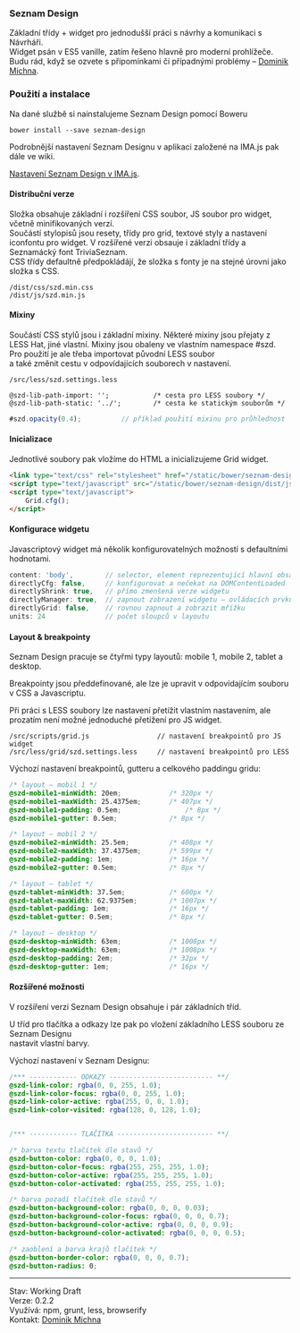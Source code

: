 ### Seznam Design

Základní třídy + widget pro jednodušší práci s návrhy a komunikaci s Návrháři.  
Widget psán v ES5 vanille, zatím řešeno hlavně pro moderní prohlížeče.  
Budu rád, když se ozvete s připomínkami či případnými problémy – [Dominik Michna](mailto:dominik.michna@firma.seznam.cz).

### Použití a instalace

Na dané službě si nainstalujeme Seznam Design pomocí Boweru

```
bower install --save seznam-design
```

Podrobnější nastavení Seznam Designu v aplikaci založené na IMA.js pak dále ve wiki.

[Nastavení Seznam Design v IMA.js](https://gitlab.kancelar.seznam.cz/webmasters-common/seznam-design/wikis/imajs).

#### Distribuční verze

Složka obsahuje základní i rozšíření CSS soubor, JS soubor pro widget, včetně minifikovaných verzí.  
Součástí stylopisů jsou resety, třídy pro grid, textové styly a nastavení iconfontu pro widget.
V rozšířené verzi obsauje i základní třídy a Seznamácký font TriviaSeznam.  
CSS třídy defaultně předpokládájí, že složka s fonty je na stejné úrovni jako složka s CSS.  

```
/dist/css/szd.min.css
/dist/js/szd.min.js
```

#### Mixiny

Součástí CSS stylů jsou i základní mixiny.
Některé mixiny jsou přejaty z LESS Hat, jiné vlastní.
Mixiny jsou obaleny ve vlastním namespace #szd.  
Pro použití je ale třeba importovat původní LESS soubor  
a také změnit cestu v odpovídajících souborech v nastavení.  

```
/src/less/szd.settings.less

@szd-lib-path-import: ''; 			/* cesta pro LESS soubory */
@szd-lib-path-static: '../'; 		/* cesta ke statickým souborům */
```

``` javascript
#szd.opacity(0.4); 			// příklad použití mixinu pro průhlednost
```

#### Inicializace

Jednotlivé soubory pak vložíme do HTML a inicializujeme Grid widget. 

```html
<link type="text/css" rel="stylesheet" href="/static/bower/seznam-design/dist/css/szd.min.css">
<script type="text/javascript" src="/static/bower/seznam-design/dist/js/szd.min.js"></script>
<script type="text/javascript">
	Grid.cfg();
</script>
```

#### Konfigurace widgetu

Javascriptový widget má několik konfigurovatelných možností s defaultními hodnotami.

```javascript
content: 'body', 		// selector, element reprezentující hlavní obsah 
directlyCfg: false, 	// konfigurovat a nečekat na DOMContentLoaded
directlyShrink: true,   // přímo zmenšená verze widgetu
directlyManager: true,  // zapnout zobrazení widgetu – ovládacích prvků
directlyGrid: false,    // rovnou zapnout a zobrazit mřížku
units: 24               // počet sloupců v layoutu
```


#### Layout & breakpointy

Seznam Design pracuje se čtyřmi typy layoutů: mobile 1, mobile 2, tablet a desktop.

Breakpointy jsou předdefinované, ale lze je upravit v odpovídajícím souboru v CSS a Javascriptu.  

Při práci s LESS soubory lze nastavení přetížit vlastním nastavením, 
ale prozatím není možné jednoduché přetížení pro JS widget.

``` 
/src/scripts/grid.js                 // nastavení breakpointů pro JS widget
/src/less/grid/szd.settings.less     // nastavení breakpointů pro LESS
```

Výchozí nastavení breakpointů, gutteru a celkového paddingu gridu:

``` css
/* layout – mobil 1 */
@szd-mobile1-minWidth: 20em; 			/* 320px */
@szd-mobile1-maxWidth: 25.4375em;		/* 407px */
@szd-mobile1-padding: 0.5em;				/* 8px */
@szd-mobile1-gutter: 0.5em;				/* 8px */

/* layout – mobil 2 */
@szd-mobile2-minWidth: 25.5em;			/* 408px */
@szd-mobile2-maxWidth: 37.4375em;		/* 599px */
@szd-mobile2-padding: 1em;				/* 16px */
@szd-mobile2-gutter: 0.5em;				/* 8px */

/* layout – tablet */
@szd-tablet-minWidth: 37.5em;			/* 600px */
@szd-tablet-maxWidth: 62.9375em;		/* 1007px */
@szd-tablet-padding: 1em;				/* 16px */
@szd-tablet-gutter: 0.5em; 				/* 8px */

/* layout – desktop */
@szd-desktop-minWidth: 63em; 			/* 1008px */
@szd-desktop-maxWidth: 63em;			/* 1008px */
@szd-desktop-padding: 2em;				/* 32px */
@szd-desktop-gutter: 1em; 				/* 16px */
```

#### Rozšířené možnosti

V rozšíření verzi Seznam Design obsahuje i pár základních tříd.

U tříd pro tlačítka a odkazy lze pak po vložení základního LESS souboru ze Seznam Designu  
nastavit vlastní barvy.

Výchozí nastavení v Seznam Designu:

``` css
/*** ------------ ODKAZY -------------------------- **/
@szd-link-color: rgba(0, 0, 255, 1.0);
@szd-link-color-focus: rgba(0, 0, 255, 1.0);
@szd-link-color-active: rgba(255, 0, 0, 1.0);
@szd-link-color-visited: rgba(128, 0, 128, 1.0);


/*** ------------ TLAČÍTKA ------------------------ **/

/* barva textu tlačítek dle stavů */
@szd-button-color: rgba(0, 0, 0, 1.0);
@szd-button-color-focus: rgba(255, 255, 255, 1.0);
@szd-button-color-active: rgba(255, 255, 255, 1.0);
@szd-button-color-activated: rgba(255, 255, 255, 1.0);

/* barva pozadí tlačítek dle stavů */
@szd-button-background-color: rgba(0, 0, 0, 0.03);
@szd-button-background-color-focus: rgba(0, 0, 0, 0.7);
@szd-button-background-color-active: rgba(0, 0, 0, 0.9);
@szd-button-background-color-activated: rgba(0, 0, 0, 0.5);

/* zaoblení a barva krajů tlačítek */
@szd-button-border-color: rgba(0, 0, 0, 0.7);
@szd-button-radius: 0;
```

---  

Stav: Working Draft  
Verze: 0.2.2  
Využívá:  npm, grunt, less, browserify  
Kontakt: [Dominik Michna](mailto:dominik.michna@firma.seznam.cz)